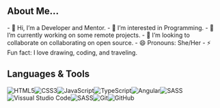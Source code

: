 <h2>About Me... </h2>
 <div style="display: flex; flex-direction: column;">
  - 👋 Hi, I’m a Developer and Mentor.
  - 👀 I’m interested in Programming.
  - 🌱 I’m currently working on some remote projects.
  - 💞️ I’m looking to collaborate on collaborating on open source.
  - 😄 Pronouns: She/Her
  - ⚡ Fun fact: I love drawing, coding, and traveling.

</div>
  <h2>Languages & Tools</h2>
  <div style="display: flex; flex-direction: row; flex-wrap: wrap;">
      <img src="https://camo.githubusercontent.com/5e7e215d9ff3a7c2e96d09232c11b2205565c841d1129dd2185ebd967284121f/68747470733a2f2f696d672e736869656c64732e696f2f62616467652f68746d6c352d2532334533344632362e7376673f7374796c653d666f722d7468652d6261646765266c6f676f3d68746d6c35266c6f676f436f6c6f723d7768697465" alt="HTML5">
      <img src="https://camo.githubusercontent.com/6531a4161596e3d9fdab3d0499a7b7ce5c5c8b568be219f3e9707af042e575d2/68747470733a2f2f696d672e736869656c64732e696f2f62616467652f637373332d2532333135373242362e7376673f7374796c653d666f722d7468652d6261646765266c6f676f3d63737333266c6f676f436f6c6f723d7768697465" alt="CSS3">
      <img src="https://camo.githubusercontent.com/53ec2e58e03ba275d9b3a386abd96a243cf744a1a7121bdf8262fc8ae6ebc335/68747470733a2f2f696d672e736869656c64732e696f2f62616467652f6a6176617363726970742d2532333332333333302e7376673f7374796c653d666f722d7468652d6261646765266c6f676f3d6a617661736372697074266c6f676f436f6c6f723d253233463744463145" alt="JavaScript">
      <img src="https://camo.githubusercontent.com/a00920b123df05b3df5e368e509f18bacd65bc5909698fb42be5f35063550f47/68747470733a2f2f696d672e736869656c64732e696f2f62616467652f747970657363726970742d2532333030374143432e7376673f7374796c653d666f722d7468652d6261646765266c6f676f3d74797065736372697074266c6f676f436f6c6f723d7768697465" alt="TypeScript">
      <img src="https://camo.githubusercontent.com/bacdca35c8a78ba29d82e45df864b3d29818db289207bbdca4ce6a9360436c21/68747470733a2f2f696d672e736869656c64732e696f2f62616467652f616e67756c61722d2532334444303033312e7376673f7374796c653d666f722d7468652d6261646765266c6f676f3d616e67756c6172266c6f676f436f6c6f723d7768697465" alt="Angular">
      <img src="https://camo.githubusercontent.com/742126d474d8314230c293fa38b2fa9ff827e5fac43d9808c561be5887a4fb5f/68747470733a2f2f696d672e736869656c64732e696f2f62616467652f534153532d686f7470696e6b2e7376673f7374796c653d666f722d7468652d6261646765266c6f676f3d53415353266c6f676f436f6c6f723d7768697465" alt="SASS">
      <img src="https://camo.githubusercontent.com/998382ebc9a32162128b00b597ea488192df024fd015e5edec001fe29fcb93a6/68747470733a2f2f696d672e736869656c64732e696f2f62616467652f56697375616c25323053747564696f253230436f64652d3030373864372e7376673f7374796c653d666f722d7468652d6261646765266c6f676f3d76697375616c2d73747564696f2d636f6465266c6f676f436f6c6f723d7768697465" alt="Vissual Studio Code">
      <img src="https://camo.githubusercontent.com/742126d474d8314230c293fa38b2fa9ff827e5fac43d9808c561be5887a4fb5f/68747470733a2f2f696d672e736869656c64732e696f2f62616467652f534153532d686f7470696e6b2e7376673f7374796c653d666f722d7468652d6261646765266c6f676f3d53415353266c6f676f436f6c6f723d7768697465" alt="SASS">
      <img src="https://camo.githubusercontent.com/3d768e26ac10ba994a60ed19acd487895cc43a9cdd43e9305c2408b93136234d/68747470733a2f2f696d672e736869656c64732e696f2f62616467652f6769742d2532334630353033332e7376673f7374796c653d666f722d7468652d6261646765266c6f676f3d676974266c6f676f436f6c6f723d7768697465" alt="Git">
      <img src="https://camo.githubusercontent.com/410d86e43f847d3f6e3027fa6f0c2fb7641d893fa601d863a943eac968c41890/68747470733a2f2f696d672e736869656c64732e696f2f62616467652f6769746875622d2532333132313031312e7376673f7374796c653d666f722d7468652d6261646765266c6f676f3d676974687562266c6f676f436f6c6f723d7768697465" alt="GitHub">
      <img 

  </div>
  

<!---
ZahraaaRezaeiii/ZahraaaRezaeiii is a ✨ special ✨ repository because its `README.md` (this file) appears on your GitHub profile.
You can click the Preview link to take a look at your changes.
--->
